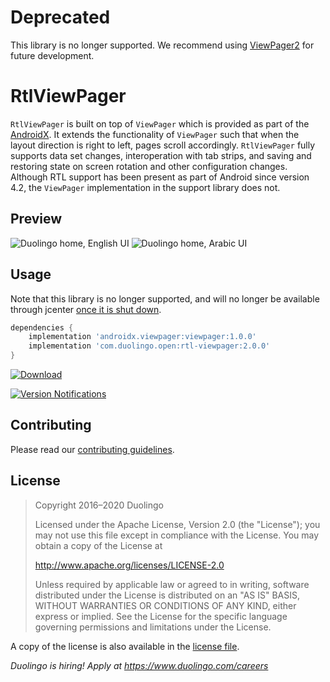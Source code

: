 # Deprecated

This library is no longer supported. We recommend using [ViewPager2](https://developer.android.com/jetpack/androidx/releases/viewpager2) for future development.

# RtlViewPager
`RtlViewPager` is built on top of `ViewPager` which is provided as part of the
[AndroidX](https://developer.android.com/jetpack/androidx).
It extends the functionality of `ViewPager` such that when the layout direction is right to left, pages scroll accordingly.
`RtlViewPager` fully supports data set changes, interoperation with tab strips, and saving and restoring state on screen rotation
and other configuration changes.  Although RTL support has been present as part of Android since version 4.2, the `ViewPager`
implementation in the support library does not.

## Preview

![Duolingo home, English UI](docs/images/rtl-viewpager-en-home.gif)
![Duolingo home, Arabic UI](docs/images/rtl-viewpager-ar-home.gif)

## Usage

Note that this library is no longer supported, and will no longer be available through jcenter [once it is shut down](https://jfrog.com/blog/into-the-sunset-bintray-jcenter-gocenter-and-chartcenter/).

```groovy
dependencies {
    implementation 'androidx.viewpager:viewpager:1.0.0'
    implementation 'com.duolingo.open:rtl-viewpager:2.0.0'
}
```
[ ![Download](https://api.bintray.com/packages/duolingo/maven/com.duolingo.open%3Artl-viewpager/images/download.svg) ](https://bintray.com/duolingo/maven/com.duolingo.open%3Artl-viewpager/_latestVersion)

[![Version Notifications](https://www.bintray.com/docs/images/bintray_badge_bw.png)](https://bintray.com/duolingo/maven/RtlViewPager?source=watch)

## Contributing

Please read our [contributing guidelines](CONTRIBUTING.md).

## License

> Copyright 2016–2020 Duolingo
>
> Licensed under the Apache License, Version 2.0 (the "License");
you may not use this file except in compliance with the License.
You may obtain a copy of the License at
>
> http://www.apache.org/licenses/LICENSE-2.0
>
> Unless required by applicable law or agreed to in writing, software
distributed under the License is distributed on an "AS IS" BASIS,
WITHOUT WARRANTIES OR CONDITIONS OF ANY KIND, either express or implied.
See the License for the specific language governing permissions and
limitations under the License.

A copy of the license is also available in the [license file](LICENSE).

_Duolingo is hiring! Apply at https://www.duolingo.com/careers_
